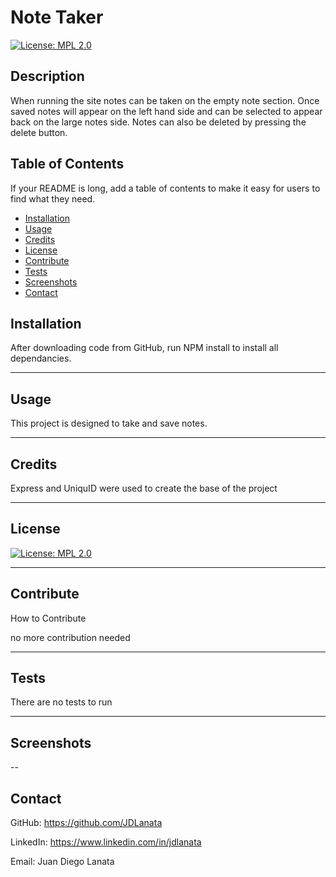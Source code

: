 # Note Taker

[![License: MPL 2.0](https://img.shields.io/badge/License-MPL%202.0-brightgreen.svg)](https://opensource.org/licenses/MPL-2.0)

## Description

When running the site notes can be taken on the empty note section. Once saved notes will appear on the left hand side and can be selected to appear back on the large notes side. Notes can also be deleted by pressing the delete button.

## Table of Contents 

If your README is long, add a table of contents to make it easy for users to find what they need.
- [Installation](#installation)
- [Usage](#usage)
- [Credits](#credits)
- [License](#license)
- [Contribute](#contribute)
- [Tests](#tests)
- [Screenshots](#screenshots)
- [Contact](#contact)

## Installation

After downloading code from GitHub, run NPM install to install all dependancies.

---
## Usage

This project is designed to take and save notes.


---
## Credits

Express and UniquID were used to create the base of the project


---
## License

[![License: MPL 2.0](https://img.shields.io/badge/License-MPL%202.0-brightgreen.svg)](https://opensource.org/licenses/MPL-2.0)

---
## Contribute
How to Contribute

no more contribution needed

---
## Tests

There are no tests to run

---

## Screenshots 

--
## Contact

GitHub: https://github.com/JDLanata

LinkedIn: https://www.linkedin.com/in/jdlanata

Email: Juan Diego Lanata


